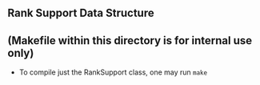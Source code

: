 ## Rank Support Data Structure

## (Makefile within this directory is for internal use only)

* To compile just the RankSupport class, one may run `make`
